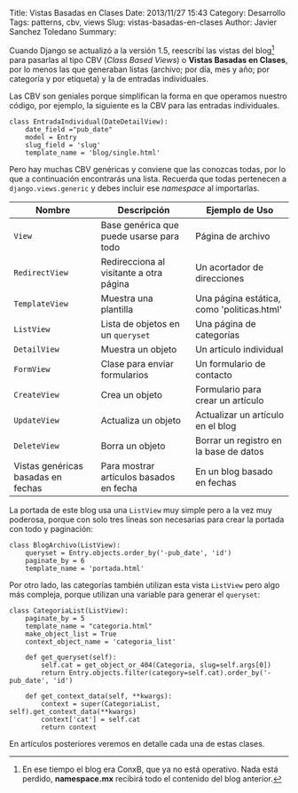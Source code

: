 Title: Vistas Basadas en Clases
Date: 2013/11/27 15:43
Category: Desarrollo 
Tags: patterns, cbv, views 
Slug: vistas-basadas-en-clases
Author: Javier Sanchez Toledano
Summary: 

Cuando Django se actualizó a la versión 1.5, reescribí las vistas del blog[^1] para pasarlas al tipo CBV (*Class Based Views*) o **Vistas Basadas en Clases**, por lo menos las que generaban listas (archivo; por día, mes y año; por categoría y por etiqueta) y la de entradas individuales.

[^1]: En ese tiempo el blog era ConxB, que ya no está operativo. Nada está perdido, __namespace.mx__ recibirá todo el contenido del blog anterior.

Las CBV son geniales porque simplifican la forma en que operamos nuestro código, por ejemplo, la siguiente es la CBV para las entradas individuales.

```language-python
class EntradaIndividual(DateDetailView):
    date_field ="pub_date"
    model = Entry
    slug_field = 'slug'
    template_name = 'blog/single.html'
```

Pero hay muchas CBV genéricas y conviene que las conozcas todas, por lo que a continuación encontrarás una lista. Recuerda que todas pertenecen a `django.views.generic` y debes incluir ese _namespace_ al importarlas.

|Nombre|Descripción                              |Ejemplo de Uso   |
|------|-----------------------------------------|-----------------|
|`View`|Base genérica que puede usarse para todo|Página de archivo|
|`RedirectView`|Redirecciona al visitante a otra página|Un acortador de direcciones|
|`TemplateView`|Muestra una plantilla|Una página estática, como 'politicas.html'|
|`ListView`|Lista de objetos en un `queryset`|Una página de categorías|
|`DetailView`|Muestra un objeto|Un artículo individual|
|`FormView`|Clase para enviar formularios|Un formulario de contacto|
|`CreateView`|Crea un objeto|Formulario para crear un artículo|
|`UpdateView`|Actualiza un objeto|Actualizar un artículo en el blog|
|`DeleteView`|Borra un objeto|Borrar un registro en la base de datos|
|Vistas genéricas basadas en fechas|Para mostrar artículos basados en fecha|En un blog basado en fechas|

La portada de este blog usa una `ListView` muy simple pero a la vez muy poderosa, porque con solo tres líneas son necesarias para crear la portada con todo y paginación:

```language-python
class BlogArchivo(ListView):
    queryset = Entry.objects.order_by('-pub_date', 'id')
    paginate_by = 6
    template_name = 'portada.html'
```

Por otro lado, las categorías también utilizan esta vista `ListView` pero algo más compleja, porque utilizan una variable para generar el `queryset`:

```language-python
class CategoriaList(ListView):
    paginate_by = 5
    template_name = "categoria.html"
    make_object_list = True
    context_object_name = 'categoria_list'

    def get_queryset(self):
        self.cat = get_object_or_404(Categoria, slug=self.args[0])
        return Entry.objects.filter(category=self.cat).order_by('-pub_date', 'id')

    def get_context_data(self, **kwargs):
        context = super(CategoriaList, self).get_context_data(**kwargs)
        context['cat'] = self.cat
        return context
```

En artículos posteriores veremos en detalle cada una de estas clases.

